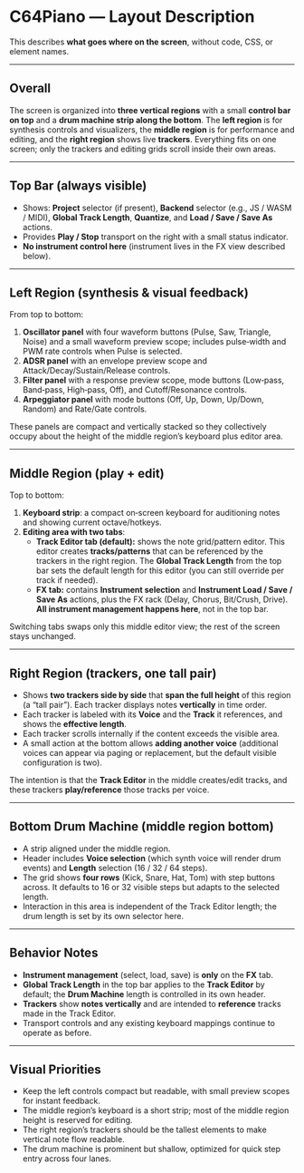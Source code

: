 # C64Piano — Layout Description

This describes **what goes where on the screen**, without code, CSS, or element names.

---

## Overall
The screen is organized into **three vertical regions** with a small **control bar on top** and a **drum machine strip along the bottom**. The **left region** is for synthesis controls and visualizers, the **middle region** is for performance and editing, and the **right region** shows live **trackers**. Everything fits on one screen; only the trackers and editing grids scroll inside their own areas.

---

## Top Bar (always visible)
- Shows: **Project** selector (if present), **Backend** selector (e.g., JS / WASM / MIDI), **Global Track Length**, **Quantize**, and **Load / Save / Save As** actions.
- Provides **Play / Stop** transport on the right with a small status indicator.
- **No instrument control here** (instrument lives in the FX view described below).

---

## Left Region (synthesis & visual feedback)
From top to bottom:
1. **Oscillator panel** with four waveform buttons (Pulse, Saw, Triangle, Noise) and a small waveform preview scope; includes pulse‑width and PWM rate controls when Pulse is selected.
2. **ADSR panel** with an envelope preview scope and Attack/Decay/Sustain/Release controls.
3. **Filter panel** with a response preview scope, mode buttons (Low‑pass, Band‑pass, High‑pass, Off), and Cutoff/Resonance controls.
4. **Arpeggiator panel** with mode buttons (Off, Up, Down, Up/Down, Random) and Rate/Gate controls.

These panels are compact and vertically stacked so they collectively occupy about the height of the middle region’s keyboard plus editor area.

---

## Middle Region (play + edit)
Top to bottom:
1. **Keyboard strip**: a compact on‑screen keyboard for auditioning notes and showing current octave/hotkeys.
2. **Editing area with two tabs**:
   - **Track Editor tab (default):** shows the note grid/pattern editor. This editor creates **tracks/patterns** that can be referenced by the trackers in the right region. The **Global Track Length** from the top bar sets the default length for this editor (you can still override per track if needed).
   - **FX tab:** contains **Instrument selection** and **Instrument Load / Save / Save As** actions, plus the FX rack (Delay, Chorus, Bit/Crush, Drive). **All instrument management happens here**, not in the top bar.

Switching tabs swaps only this middle editor view; the rest of the screen stays unchanged.

---

## Right Region (trackers, one tall pair)
- Shows **two trackers side by side** that **span the full height** of this region (a “tall pair”). Each tracker displays notes **vertically** in time order.
- Each tracker is labeled with its **Voice** and the **Track** it references, and shows the **effective length**.
- Each tracker scrolls internally if the content exceeds the visible area.
- A small action at the bottom allows **adding another voice** (additional voices can appear via paging or replacement, but the default visible configuration is two).

The intention is that the **Track Editor** in the middle creates/edit tracks, and these trackers **play/reference** those tracks per voice.

---

## Bottom Drum Machine (middle region bottom)
- A strip aligned under the middle region.
- Header includes **Voice selection** (which synth voice will render drum events) and **Length** selection (16 / 32 / 64 steps).
- The grid shows **four rows** (Kick, Snare, Hat, Tom) with step buttons across. It defaults to 16 or 32 visible steps but adapts to the selected length.
- Interaction in this area is independent of the Track Editor length; the drum length is set by its own selector here.

---

## Behavior Notes
- **Instrument management** (select, load, save) is **only** on the **FX** tab.
- **Global Track Length** in the top bar applies to the **Track Editor** by default; the **Drum Machine** length is controlled in its own header.
- **Trackers** show **notes vertically** and are intended to **reference** tracks made in the Track Editor.
- Transport controls and any existing keyboard mappings continue to operate as before.

---

## Visual Priorities
- Keep the left controls compact but readable, with small preview scopes for instant feedback.
- The middle region’s keyboard is a short strip; most of the middle region height is reserved for editing.
- The right region’s trackers should be the tallest elements to make vertical note flow readable.
- The drum machine is prominent but shallow, optimized for quick step entry across four lanes.
